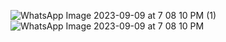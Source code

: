 
![WhatsApp Image 2023-09-09 at 7 08 10 PM (1)](https://github.com/varshaislur/pet_info_app/assets/143340791/b5ad9028-a9de-4856-9dbd-45745c465800)
![WhatsApp Image 2023-09-09 at 7 08 10 PM](https://github.com/varshaislur/pet_info_app/assets/143340791/57b5eb62-3c7f-4868-bfda-18d09ce8511b)
